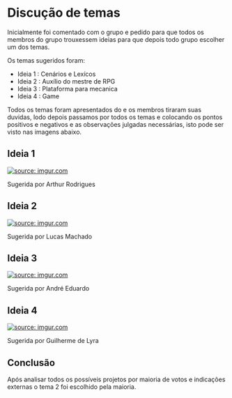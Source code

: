 # Discução de temas

Inicialmente foi comentado com o grupo e pedido para que todos os membros do grupo trouxessem ideias para que depois todo grupo escolher um dos temas.

Os temas sugeridos foram:
    
* Ideia 1 : Cenários e Lexícos
* Ideia 2 : Auxílio do mestre de RPG
* Ideia 3 : Plataforma para mecanica
* Ideia 4 : Game

Todos os temas foram apresentados do e os membros tiraram suas duvidas, lodo depois passamos por todos os temas e colocando os pontos positivos e negativos e as observações julgadas necessárias, isto pode ser visto nas imagens abaixo.

## Ideia 1 

<a href="https://imgur.com/FIwPP9O"><img src="https://i.imgur.com/FIwPP9O.jpg" title="source: imgur.com" /></a>

Sugerida por Arthur Rodrigues

## Ideia 2

<a href="https://imgur.com/iCAehfR"><img src="https://i.imgur.com/iCAehfR.jpg" title="source: imgur.com" /></a>

Sugerida por Lucas Machado

## Ideia 3 

<a href="https://imgur.com/0pYdAZW"><img src="https://i.imgur.com/0pYdAZW.jpg" title="source: imgur.com" /></a>

Sugerida por André Eduardo

## Ideia 4

<a href="https://imgur.com/Hcde0nk"><img src="https://i.imgur.com/Hcde0nk.jpg" title="source: imgur.com" /></a>

Sugerida por Guilherme de Lyra

## Conclusão

Após analisar todos os possíveis projetos por maioria de votos e indicações externas o tema 2 foi escolhido pela maioria.
